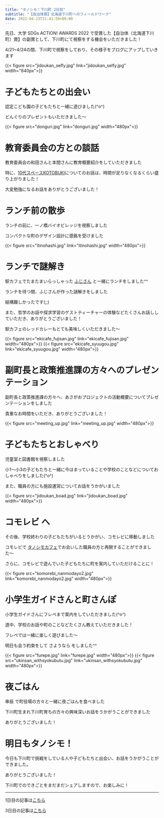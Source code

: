 ```yaml
---
title: "タノシモ！下川町 2日目"
subtitle: "【自治体賞】北海道下川町へのフィールドワーク"
date: 2022-04-23T21:41:59+09:00
---
```

先日、大学 SDGs ACTION! AWARDS 2022 で受賞した【自治体（北海道下川町）賞】の副賞として、下川町にて視察をする機会をいただきました！

4/21~4/24の間、下川町で視察をしており、その様子をブログにアップしていきます
<!--more-->
{{< figure src="jidoukan_selfy.jpg" link="jidoukan_selfy.jpg" width="640px">}}

# 子どもたちとの出会い
認定こども園の子どもたちと一緒に遊びました(^o^)

どんぐりのプレゼントもいただきました〜

{{< figure src="donguri.jpg" link="donguri.jpg" width="480px">}}

# 教育委員会の方との談話
教育委員会の和田さんと本間さんに教育概要紹介をしていただきました

特に、[10代スペースKOTOBUKI](https://www.town.shimokawa.hokkaido.jp/section/2022/03/10-kotobuki.html)についてのお話は、時間が足りなくなるくらい盛り上がりました！

大変勉強になるお話をありがとうございました！

# ランチ前の散歩
ランチの前に、一ノ橋バイオビレッジを視察しました

コンパクトな町のデザイン設計に感銘を受けました

{{< figure src="itinohashi.jpg" link="itinohashi.jpg" width="480px">}}

# ランチで謎解き
駅カフェでたまたまいらっしゃった [ふじさん](https://shimokawa-life.info/interviews/interview/interview-vol19/) と一緒にランチをしました^^

ランチを待つ間、ふじさんが作った謎解きをしました

結構難しかったです(;;)

また、哲学のお話や探求学習のゲストティーチャーの体験などたくさんお話ししていただき、ありがとうございました！

駅カフェのレッドカレーもとても美味しくいただきました〜

{{< figure src="ekicafe_fujisan.jpg" link="ekicafe_fujisan.jpg" width="480px">}}
{{< figure src="ekicafe_syuugou.jpg" link="ekicafe_syuugou.jpg" width="480px">}}

# 副町長と政策推進課の方々へのプレゼンテーション
副町長と政策推進課の方々へ、あさがおプロジェクトの活動概要についてプレゼンテーションをしました

貴重なお時間をいただき、ありがとうございました！

{{< figure src="meeting_up.jpg" link="meeting_up.jpg" width="480px">}}

# 子どもたちとおしゃべり
児童室と図書館を視察しました

小1〜小3の子どもたちと一緒に今はまっていることや学校のことなどについておしゃべりをしました(^o^)

また、職員の方にも施設運営についてお話をうかがいました

{{< figure src="jidoukan_boad.jpg" link="jidoukan_boad.jpg" width="480px">}}

# コモレビ へ
その後、学校終わりの子どもたちがいるとうかがい、コモレビに移動しました

コモレビで [タノシモカフェ](https://shimokawa-life.info/)でお会いした職員の方と再開することができました〜

さらに、コモレビで遊んでいた子どもたちに町を案内していただけることに！

{{< figure src="komorebi_nanmodayo2.jpg" link="komorebi_nanmodayo2.jpg" width="480px">}}

# 小学生ガイドさんと町さんぽ
小学生ガイドさんにフレペまで案内をしていただきました(^o^)

道中、学校のお話や町のことなどたくさん教えていただきました！

フレペでは一緒に楽しく遊びました〜

明日も会う約束をして さようなら をしました^^

{{< figure src="furepe.jpg" link="furepe.jpg" width="480px">}}
{{< figure src="ukinsan_withsyokubutu.jpg" link="ukinsan_withsyokubutu.jpg" width="480px">}}

# 夜ごはん
串辰 で町役場の方々と一緒に夜ごはんを食べました

下川町生まれ下川町育ちの方々の興味深いお話をうかがうことができました

ありがとうございました！

# 明日もタノシモ！
今日も下川町で挑戦をしている人や子どもたちと出会い、お話をうかがうことができました。

ありがとうございました！

下川町でのできごとをまだまだシェアしますので、お楽しみに！ 

---------------------
1日目の記事は[こちら](https://asagao.48ers.jp/posts/2022/04210/)

3日目の記事は[こちら](https://asagao.48ers.jp/posts/2022/04230/)